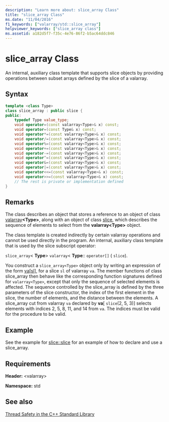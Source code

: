 ```yaml
---
description: "Learn more about: slice_array Class"
title: "slice_array Class"
ms.date: "11/04/2016"
f1_keywords: ["valarray/std::slice_array"]
helpviewer_keywords: ["slice_array class"]
ms.assetid: a182d5f7-f35c-4e76-86f2-b5ac64ddc846
---
```

# slice_array Class

An internal, auxiliary class template that supports slice objects by providing operations between subset arrays defined by the slice of a valarray.

## Syntax

```cpp
template <class Type>
class slice_array : public slice {
public:
    typedef Type value_type;
    void operator=(const valarray<Type>& x) const;
    void operator=(const Type& x) const;
    void operator*=(const valarray<Type>& x) const;
    void operator/=(const valarray<Type>& x) const;
    void operator%=(const valarray<Type>& x) const;
    void operator+=(const valarray<Type>& x) const;
    void operator-=(const valarray<Type>& x) const;
    void operator^=(const valarray<Type>& x) const;
    void operator&=(const valarray<Type>& x) const;
    void operator|=(const valarray<Type>& x) const;
    void operator<<=(const valarray<Type>& x) const;
    void operator>>=(const valarray<Type>& x) const;
    // The rest is private or implementation defined
}
```

## Remarks

The class describes an object that stores a reference to an object of class [valarray](../standard-library/valarray-class.md)**\<Type>**, along with an object of class [slice](../standard-library/slice-class.md), which describes the sequence of elements to select from the **valarray\<Type>** object.

The class template is created indirectly by certain valarray operations and cannot be used directly in the program. An internal, auxiliary class template that is used by the slice subscript operator:

`slice_array`\< **Type**> `valarray`< **Type**:: `operator[]` ( `slice`).

You construct a `slice_array<Type>` object only by writing an expression of the form [va&#91;sl&#93;](../standard-library/valarray-class.md#op_at), for a slice `sl` of valarray `va`. The member functions of class slice_array then behave like the corresponding function signatures defined for `valarray<Type>`, except that only the sequence of selected elements is affected. The sequence controlled by the slice_array is defined by the three parameters of the slice constructor, the index of the first element in the slice, the number of elements, and the distance between the elements. A slice_array cut from valarray `va` declared by **va**[ `slice`(2, 5, 3)] selects elements with indices 2, 5, 8, 11, and 14 from `va`. The indices must be valid for the procedure to be valid.

## Example

See the example for [slice::slice](../standard-library/slice-class.md#slice) for an example of how to declare and use a slice_array.

## Requirements

**Header:** \<valarray>

**Namespace:** std

## See also

[Thread Safety in the C++ Standard Library](../standard-library/thread-safety-in-the-cpp-standard-library.md)
